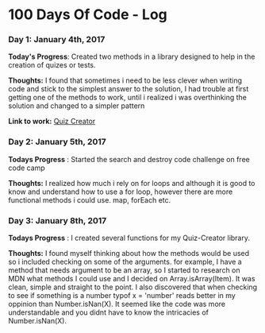 # 100 Days Of Code - Log

### Day 1: January 4th, 2017 


**Today's Progress**: Created two methods in a library designed to help in the creation of quizes or tests.

**Thoughts:** I found that sometimes i need to be less clever when writing code and stick to the simplest answer to the solution, I had trouble at first getting one of the methods to work, until i realized i was overthinking the solution and changed to a simpler pattern

**Link to work:** [Quiz Creator](https://github.com/VeritasX/Quiz-Creator/commit/e4b7cdad07ae5b65ffd10d199823dcb31a4dc3ac)

### Day 2: January 5th, 2017

**Todays Progress** : Started the search and destroy code challenge on free code camp

**Thoughts:** I realized how much i rely on for loops and although it is good to know and understand how to use a for loop, however there are more functional methods i could use. map, forEach etc.

### Day 3: January  8th, 2017

**Todays Progress** : I created several functions for my Quiz-Creator library.

**Thoughts:** I found myself thinking about how the methods would be used so i included checking on some of the arguments. for example, I have a method that needs argument to be an array, so I started to research on MDN what methods I could use and I decided on Array.isArray(Item). It was clean, simple and straight to the point. I also discovered that when checking to see if something is a number typof x = 'number' reads better in my oppinion than Number.isNan(X). It seemed like the code was more understandable and you didnt have to know the intricacies of Number.isNan(X).  